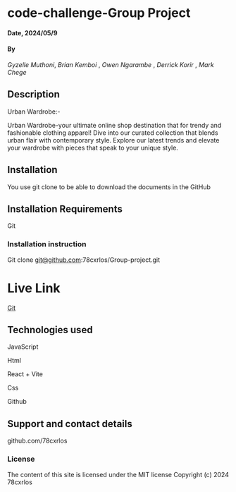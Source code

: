 # code-challenge-Group Project

#### Date, 2024/05/9

#### By 
*Gyzelle Muthoni*,
*Brian Kemboi* ,
*Owen Ngarambe* ,
*Derrick Korir* ,
*Mark Chege*
        
## Description
Urban Wardrobe:-

Urban Wardrobe-your ultimate online shop destination that for trendy and fashionable clothing apparel! Dive into our curated collection that blends urban flair with contemporary style. Explore our latest trends and elevate your wardrobe with pieces that speak to your unique style. 

## Installation
You use git clone to be able to download the documents in the GitHub

## Installation Requirements
Git

### Installation instruction

Git clone git@github.com:78cxrlos/Group-project.git

# Live Link
[Git]()

## Technologies used
JavaScript

Html

React + Vite

Css

Github

## Support and contact details
github.com/78cxrlos

### License
The content of this site is licensed under the MIT license
Copyright (c) 2024 78cxrlos

